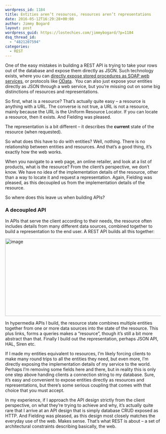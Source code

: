 ```yaml
---
wordpress_id: 1184
title: Entities aren’t resources, resources aren’t representations
date: 2016-05-12T16:29:28+00:00
author: Jimmy Bogard
layout: post
wordpress_guid: https://lostechies.com/jimmybogard/?p=1184
dsq_thread_id:
  - "4821207594"
categories:
  - REST
---
```

One of the easy mistakes in building a REST API is trying to take your rows out of the database and expose them directly as JSON. Such technology exists, where you can [directly expose stored procedures as SOAP web services](https://docs.oracle.com/cd/B28359_01/java.111/b31225/chtwelve.htm), or protocols like [OData](http://www.odata.org/).&nbsp; You can also just expose your entities directly as JSON through a web service, but you’re missing out on some big distinctions of resources and representations.

So first, what is a resource? That’s actually quite easy – a resource is anything with a URL. The converse is not true, a URL is not a resource, mainly because the URL is the Uniform Resource Locator. If you can locate a resource, then it exists. And Fielding was pleased.

The representation is a bit different – it describes the **current** state of the resource (when requested).

So what does this have to do with entities? Well, nothing. There is no relationship between entities and resources. And that’s a good thing, it’s exactly how the web works.

When you navigate to a web page, an online retailer, and look at a list of products, what is the resource? From the client’s perspective, we don’t know. We have no idea of the implementation details of the resource, other than a way to locate it and request a representation. Again, Fielding was pleased, as this decoupled us from the implementation details of the resource.

So where does this leave us when building APIs?

### A decoupled API

In APIs that serve the client according to their needs, the resource often includes details from many different data sources, combined together to build a representation to the end user. A REST API builds all this together:

[<img style="border-top: 0px;border-right: 0px;border-bottom: 0px;padding-top: 0px;padding-left: 0px;border-left: 0px;padding-right: 0px" border="0" alt="image" src="https://lostechies.com/content/jimmybogard/uploads/2016/05/image_thumb.png" width="642" height="251" />](https://lostechies.com/content/jimmybogard/uploads/2016/05/image.png)

In hypermedia APIs I build, the resource state combines multiple entities together from one or more data sources into the state of the resource. This plus links, forms a queries makes a “resource”, though it’s still a bit more abstract than that. Finally I build out the representation, perhaps JSON API, HAL, Siren etc.

If I made my entities equivalent to resources, I’m likely forcing clients to make many round trips to all the entities they need, but even more, I’m directly exposing the implementation details of my service to the world. Perhaps I’m removing some fields here and there, but in reality this is only one step above handing clients a connection string to my database. Sure, it’s easy and convenient to expose entities directly as resources and representations, but there’s some serious coupling that comes with that choice that you must accept.

In my experience, if I approach the API design strictly from the client perspective, on what they’re trying to achieve and why, it’s actually quite rare that I arrive at an API design that is simply database CRUD exposed as HTTP. And Fielding was pleased, as this design most closely matches the everyday use of the web. Makes sense. That’s what REST is about – a set of architectural constraints describing basically, the web.
